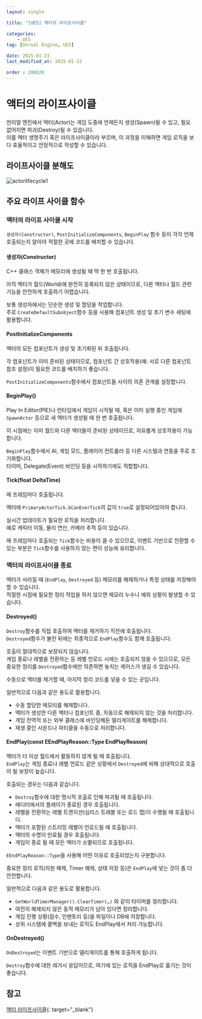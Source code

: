 ```yaml
---
layout: single

title: "[UE5] 액터의 라이프사이클"

categories:
    - UE5
tag: [Unreal Engine, UE5]

date: 2025-01-23
last_modified_at: 2025-01-23

order : 200020
---
```


# 액터의 라이프사이클

언리얼 엔진에서 액터(Actor)는 게임 도중에 언제든지 생성(Spawn)될 수 있고, 필요 없어지면 파괴(Destroy)될 수 있습니다.  
이를 액터 생명주기 혹은 라이프사이클이라 부르며, 이 과정을 이해하면 게임 로직을 보다 효율적이고 안정적으로 작성할 수 있습니다.

## 라이프사이클 분해도

![actorlifecycle1](https://d1iv7db44yhgxn.cloudfront.net/documentation/images/0048359b-8ac2-404b-a1d9-1b9c5e6a31a8/actorlifecycle1.png)

## 주요 라이프 사이클 함수

### 액터의 라이프 사이클 시작

`생성자(Constructor)`, `PostInitializeComponents`, `BeginPlay` 함수 등이 각각 언제 호출되는지 알아야 적절한 곳에 코드를 배치할 수 있습니다.

#### 생성자(Constructor)

C++ 클래스 객체가 메모리에 생성될 때 딱 한 번 호출됩니다.

아직 액터가 월드(World)에 완전히 등록되지 않은 상태이므로, 다른 액터나 월드 관련 기능을 안전하게 호출하기 어렵습니다.

보통 생성자에서는 단순한 생성 및 할당을 작업합니다.  
주로 `CreateDefaultSubobject`함수 등을 사용해 컴포넌트 생성 및 초기 변수 세팅에 활용합니다.

#### PostInitializeComponents

액터의 모든 컴포넌트가 생성 및 초기화된 뒤 호출됩니다.

각 컴포넌트가 이미 준비된 상태이므로, 컴포넌트 간 상호작용(예: 서로 다른 컴포넌트 참조 설정)이 필요한 코드를 배치하기 좋습니다.

`PostInitializeComponents`함수에서 컴포넌트들 사이의 의존 관계를 설정합니다.

#### BeginPlay()

Play In Editor(PIE)나 런타임에서 게임이 시작될 때, 혹은 이미 실행 중인 게임에 `SpawnActor` 등으로 새 액터가 생성될 때 한 번 호출됩니다.

이 시점에는 이미 월드와 다른 액터들이 준비된 상태이므로, 자유롭게 상호작용이 가능합니다.

`BeginPlay`함수에서 AI, 게임 모드, 플레이어 컨트롤러 등 다른 시스템과 연동을 주로 초기화합니다.  
타이머, Delegate(Event) 바인딩 등을 시작하기에도 적합합니다.

#### Tick(float DeltaTime)

매 프레임마다 호출됩니다.

액터에 `PrimaryActorTick.bCanEverTick`의 값이 `true`로 설정되어있어야 합니다.

실시간 업데이트가 필요한 로직을 처리합니다.  
예로 캐릭터 이동, 물리 연산, 카메라 추적 등이 있습니다.

매 프레임마다 호출되는 `Tick`함수는 비용이 클 수 있으므로, 이벤트 기반으로 전환할 수 있는 부분은 `Tick`함수를 사용하지 않는 편이 성능에 유리합니다.

### 액터의 라이프사이클 종료

액터가 사라질 때 (`EndPlay`, `Destroyed` 등) 메모리를 해제하거나 특정 상태를 저장해야 할 수 있습니다.  
적절한 시점에 필요한 정리 작업을 하지 않으면 메모리 누수나 예외 상황이 발생할 수 있습니다.

#### Destroyed()

`Destroy`함수를 직접 호출하여 액터를 제거하기 직전에 호출됩니다.  
`Destroyed`함수가 불린 뒤에는 최종적으로 `EndPlay`함수도 함께 호출됩니다.

호출이 절대적으로 보장되지 않습니다.  
게임 종료나 레벨을 전환하는 등 레벨 언로드 시에는 호출되지 않을 수 있으므로, 모든 중요한 정리를 `Destroyed`함수에만 의존하면 놓치는 케이스가 생길 수 있습니다.

수동으로 액터를 제거할 때, 마지막 정리 코드를 넣을 수 있는 곳입니다.

일반적으로 다음과 같은 용도로 활용합니다.

+ 수동 할당한 메모리를 해제합니다.
+ 액터가 생성한 다른 액터나 컴포넌트 중, 자동으로 해제되지 않는 것을 처리합니다.
+ 게임 전역적 또는 외부 클래스에 바인딩해둔 델리게이트를 해제합니다.
+ 재생 중인 사운드나 파티클을 수동으로 처리합니다.

#### EndPlay(const EEndPlayReason::Type EndPlayReason)

액터가 더 이상 월드에서 활동하지 않게 될 때 호출됩니다.  
`EndPlay`는 게임 종료나 레벨 언로드 같은 상황에서 `Destroyed`에 비해 상대적으로 호출이 될 보장이 높습니다.

호출되는 경우는 다음과 같습니다.  
+ `Destroy`함수에 대한 명시적 호출로 인해 파괴될 때 호출됩니다.
+ 에디터에서의 플레이가 종료된 경우 호출됩니다.
+ 레벨을 전환하는 레벨 트랜지션(심리스 트래블 또는 로드 맵)이 수행될 때 호출됩니다.
+ 액터가 포함된 스트리밍 레벨이 언로드될 때 호출됩니다.
+ 액터의 수명이 만료될 경우 호출됩니다.
+ 게임이 종료 될 때 모든 액터가 소멸되므로 호출됩니다.

`EEndPlayReason::Type`을 사용해 어떤 이유로 호출되었는지 구분합니다.

중요한 정리 로직(자원 해제, Timer 해제, 상태 저장 등)은 `EndPlay`에 넣는 것이 좀 더 안전합니다.

일반적으로 다음과 같은 용도로 활용합니다.  
+ `GetWorldTimerManager().ClearTimer(…)` 와 같이 타이머를 정리합니다.
+ 여전히 해제되지 않은 동적 메모리가 남아 있다면 정리합니다.
+ 게임 진행 상황(점수, 인벤토리 등)을 파일이나 DB에 저장합니다.
+ 상위 시스템에 콜백을 보내는 로직도 EndPlay에서 처리 가능합니다.

#### OnDestroyed()

`OnDestroyed`는 이벤트 기반으로 델리게이트를 통해 호출하게 됩니다.

`Destroy`함수에 대한 레거시 응답이므로, 여기에 있는 로직을 EndPlay로 옮기는 것이 좋습니다.

## 참고

[액터 라이프사이클](https://dev.epicgames.com/documentation/ko-kr/unreal-engine/unreal-engine-actor-lifecycle){: target="_blank"}